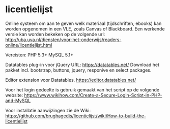 # licentielijst
Online systeem om aan te geven welk materiaal (tijdschriften, ebooks) kan worden opgenomen in een VLE, zoals Canvas of Blackboard. 
Een werkende versie kan worden bekeken op de volgende url:
http://uba.uva.nl/diensten/voor-het-onderwijs/readers-online/licentielijst.html

Vereisten: 
PHP 5.3+
MySQL 5.1+

Datatables plug-in voor jQuery
URL: https://datatables.net/
Download het pakket incl. bootstrap, buttons, jquery, responive en select packages.

Editor extension voor Datatables.
https://editor.datatables.net/

Voor het login gedeelte is gebruik gemaakt van het script op de volgende website:
https://www.wikihow.com/Create-a-Secure-Login-Script-in-PHP-and-MySQL

Voor installatie aanwijzingen zie de Wiki: https://github.com/brughagedis/licentielijst/wiki/How-to-build-the-licentielijst
